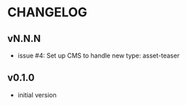 # CHANGELOG


## vN.N.N
* issue #4: Set up CMS to handle new type: asset-teaser


## v0.1.0
* initial version
